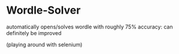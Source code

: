 # Wordle-Solver
 automatically opens/solves wordle with roughly 75% accuracy: can definitely be improved

(playing around with selenium)
